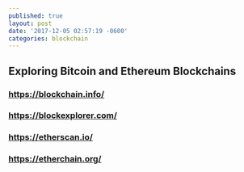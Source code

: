 ```yaml
---
published: true
layout: post
date: '2017-12-05 02:57:19 -0600'
categories: blockchain
---
```

## Exploring Bitcoin and Ethereum Blockchains

### https://blockchain.info/

### https://blockexplorer.com/

### https://etherscan.io/

### https://etherchain.org/
